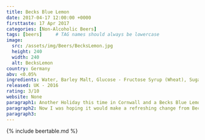 ```yaml
---
title: Becks Blue Lemon
date: 2017-04-17 12:00:00 +0000
firsttaste: 17 Apr 2017
categories: [Non-Alcoholic Beers]
tags: [beers]     # TAG names should always be lowercase
image:
  src: /assets/img/Beers/BecksLemon.jpg
  height: 240
  width: 240
  alt: BecksLemon
country: Germany
abv: <0.05%
ingredients: Water, Barley Malt, Glucose - Fructose Syrup (Wheat), Sugar, Hop, Carbon Dioxide, Yeast, Citric Acid E330, Natural Lemon Flavouring, Trisodium Citrate E331, Ascorbic Acid
released: UK - 2016
rating: 3/10
website: None
paragraph1: Another Holiday this time in Cornwall and a Becks Blue Lemon was the only non-alcoholic beer available at the club house of the caravan park we were staying at.
paragraph2: Now I was hoping it would make a refreshing change from Becks Blue but the lemon taste didn't taste natural and was the first and last time I would drink it!
paragraph3: 
---
```

{% include beertable.md %}
